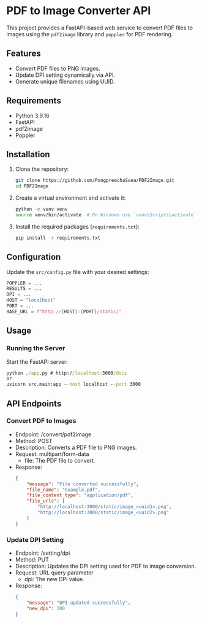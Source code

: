 # PDF to Image Converter API

This project provides a FastAPI-based web service to convert PDF files to images using the `pdf2image` library and `poppler` for PDF rendering.

## Features

- Convert PDF files to PNG images.
- Update DPI setting dynamically via API.
- Generate unique filenames using UUID.

## Requirements

- Python 3.9.16
- FastAPI
- pdf2image
- Poppler

## Installation

1. Clone the repository:
    ```bash
    git clone https://github.com/PongpreechaSuea/PDF2Image.git
    cd PDF2Image
    ```

2. Create a virtual environment and activate it:
    ```bash
    python -m venv venv
    source venv/bin/activate  # On Windows use `venv\Scripts\activate`
    ```

3. Install the required packages (`requirements.txt`):
    ```bash
    pip install -r requirements.txt
    ```

## Configuration

Update the `src/config.py` file with your desired settings:

```python
POPPLER = ...
RESULTS = ...
DPI = ...
HOST = "localhost"
PORT = ...
BASE_URL = f"http://{HOST}:{PORT}/static/"
```

## Usage
### Running the Server
Start the FastAPI server:

```cmd
python ./app.py # http://localhost:3000/docs
or
uvicorn src.main:app --host localhost --port 3000
```

## API Endpoints

### Convert PDF to Images

- Endpoint: /convert/pdf2image
- Method: POST
- Description: Converts a PDF file to PNG images.
- Request: multipart/form-data
  - file: The PDF file to convert.
- Response: 
    ```json
    {
        "message": "File converted successfully",
        "file_name": "example.pdf",
        "file_content_type": "application/pdf",
        "file_urls": [
            "http://localhost:3000/static/image_<uuid1>.png",
            "http://localhost:3000/static/image_<uuid2>.png"
        ]
    }
    ```

### Update DPI Setting
- Endpoint: /setting/dpi
- Method: PUT
- Description: Updates the DPI setting used for PDF to image conversion.
- Request: URL query parameter
  - dpi: The new DPI value.
- Response:
  ```json
  {
      "message": "DPI updated successfully",
      "new_dpi": 300
  }
  ```
